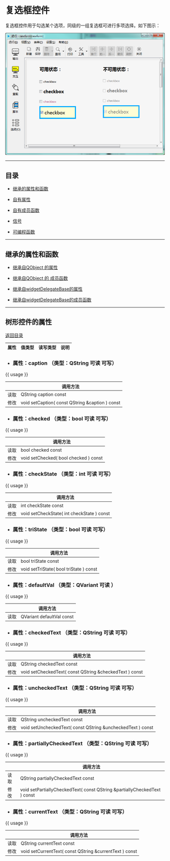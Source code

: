 # 复选框控件

复选框控件用于勾选某个选项，同级的一组复选框可进行多项选择。如下图示：

![example](2-13-01.png)

---

<h2 id="category">目录</h2>

- [继承的属性和函数](#继承的属性和函数)

- [自有属性](#树形控件的自有属性)

- [自有成员函数](#树形控件自有成员函数)

- [信号](#树形控件的信号)

- [可编程函数](#可编程函数)

---

## 继承的属性和函数

- [继承自QObject 的属性](2-1-qobject?id=属性)

- [继承自QObject 的 成员函数](2-1-qobject?id=成员函数)

- [继承自widgetDelegateBase的属性](2-2-base?id=属性)

- [继承自widgetDelegateBase的成员函数](2-2-base?id=成员函数)

---

## 树形控件的属性

[返回目录](#category)

|属性|值类型|读写类型|说明|
| - | - | - | - |

- ### 属性：caption （类型：QString 可读 可写）

{{ usage }}

| |调用方法|
| - | - |
|读取|QString caption const|
|修改|void setCaption( const QString &caption ) const|


- ### 属性：checked （类型：bool 可读 可写）

{{ usage }}

| |调用方法|
| - | - |
|读取|bool checked const|
|修改|void setChecked( bool checked ) const|


- ### 属性：checkState （类型：int 可读 可写）

{{ usage }}

| |调用方法|
| - | - |
|读取|int checkState const|
|修改|void setCheckState( int checkState ) const|


- ### 属性：triState （类型：bool 可读 可写）

{{ usage }}

| |调用方法|
| - | - |
|读取|bool triState const|
|修改|void setTriState( bool triState ) const|


- ### 属性：defaultVal （类型：QVariant 可读 ）

{{ usage }}

| |调用方法|
| - | - |
|读取|QVariant defaultVal const|



- ### 属性：checkedText （类型：QString 可读 可写）

{{ usage }}

| |调用方法|
| - | - |
|读取|QString checkedText const|
|修改|void setCheckedText( const QString &checkedText ) const|


- ### 属性：uncheckedText （类型：QString 可读 可写）

{{ usage }}

| |调用方法|
| - | - |
|读取|QString uncheckedText const|
|修改|void setUncheckedText( const QString &uncheckedText ) const|


- ### 属性：partiallyCheckedText （类型：QString 可读 可写）

{{ usage }}

| |调用方法|
| - | - |
|读取|QString partiallyCheckedText const|
|修改|void setPartiallyCheckedText( const QString &partiallyCheckedText ) const|


- ### 属性：currentText （类型：QString 可读 可写）

{{ usage }}

| |调用方法|
| - | - |
|读取|QString currentText const|
|修改|void setCurrentText( const QString &currentText ) const|



